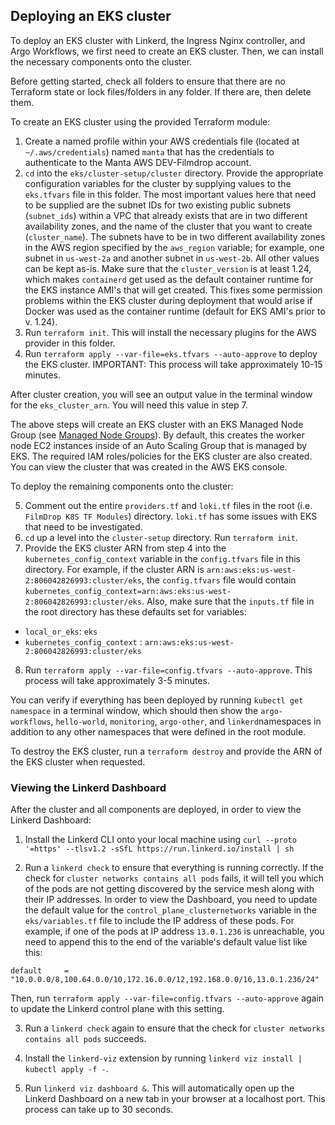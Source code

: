## Deploying an EKS cluster

To deploy an EKS cluster with Linkerd, the Ingress Nginx controller, and Argo Workflows, we first need to create an EKS cluster. Then, we can install the necessary components onto the cluster.

Before getting started, check all folders to ensure that there are no Terraform state or lock files/folders in any folder. If there are, then delete them. 

To create an EKS cluster using the provided Terraform module:

1) Create a named profile within your AWS credentials file (located at ```~/.aws/credentials```) named ```manta``` that has the credentials to authenticate to the Manta AWS DEV-Filmdrop account. 
2) ```cd``` into the ```eks/cluster-setup/cluster``` directory. Provide the appropriate configuration variables for the cluster by supplying values to the ```eks.tfvars``` file in this folder. The most important values here that need to be supplied are the subnet IDs for two existing public subnets (```subnet_ids```) within a VPC that already exists that are in two different availability zones, and the name of the cluster that you want to create (```cluster_name```). The subnets have to be in two different availability zones in the AWS region specified by the ```aws_region``` variable; for example, one subnet in ```us-west-2a``` and another subnet in ```us-west-2b```. All other values can be kept as-is. Make sure that the ```cluster_version``` is at least 1.24, which makes ```containerd``` get used as the default container runtime for the EKS instance AMI's that will get created. This fixes some permission problems within the EKS cluster during deployment that would arise if Docker was used as the container runtime (default for EKS AMI's prior to v. 1.24). 
3) Run ```terraform init```. This will install the necessary plugins for the AWS provider in this folder. 
4) Run ```terraform apply --var-file=eks.tfvars --auto-approve``` to deploy the EKS cluster. IMPORTANT: This process will take approximately 10-15 minutes. 

After cluster creation, you will see an output value in the terminal window for the ```eks_cluster_arn```. You will need this value in step 7. 

The above steps will create an EKS cluster with an EKS Managed Node Group (see [Managed Node Groups](https://docs.aws.amazon.com/eks/latest/userguide/managed-node-groups.html)). By default, this creates the worker node EC2 instances inside of an Auto Scaling Group that is managed by EKS. The required IAM roles/policies for the EKS cluster are also created. You can view the cluster that was created in the AWS EKS console.

To deploy the remaining components onto the cluster: 

5) Comment out the entire ```providers.tf``` and ```loki.tf``` files in the root (i.e. ```FilmDrop K8S TF Modules```) directory. ```loki.tf``` has some issues with EKS that need to be investigated.
6) ```cd``` up a level into the ```cluster-setup``` directory. Run ```terraform init```. 
7) Provide the EKS cluster ARN from step 4 into the ```kubernetes_config_context``` variable in the ```config.tfvars``` file in this directory. For example, if the cluster ARN is ```arn:aws:eks:us-west-2:806042826993:cluster/eks```, the ```config.tfvars``` file would contain ```kubernetes_config_context=arn:aws:eks:us-west-2:806042826993:cluster/eks```. Also, make sure that the ```inputs.tf``` file in the root directory has these defaults set for variables:

* ```local_or_eks```: ```eks``` 
* ```kubernetes_config_context``` : ```arn:aws:eks:us-west-2:806042826993:cluster/eks```


8) Run ```terraform apply --var-file=config.tfvars --auto-approve```. This process will take approximately 3-5 minutes. 

You can verify if everything has been deployed by running ```kubectl get namespace``` in a terminal window, which should then show the ```argo-workflows```, ```hello-world```, ```monitoring```, ```argo-other```, and ```linkerd```namespaces in addition to any other namespaces that were defined in the root module.


To destroy the EKS cluster, run a ```terraform destroy``` and provide the ARN of the EKS cluster when requested.


### Viewing the Linkerd Dashboard

After the cluster and all components are deployed, in order to view the Linkerd Dashboard:

1) Install the Linkerd CLI onto your local machine using ```curl --proto '=https' --tlsv1.2 -sSfL https://run.linkerd.io/install | sh```

2) Run a ```linkerd check``` to ensure that everything is running correctly. If the check for ```cluster networks contains all pods``` fails, it will tell you which of the pods are not getting discovered by the service mesh along with their IP addresses. In order to view the Dashboard, you need to update the default value for the ```control_plane_clusternetworks``` variable in the ```eks/variables.tf``` file to include the IP address of these pods. For example, if one of the pods at IP address ```13.0.1.236``` is unreachable, you need to append this to the end of the variable's default value list like this:

```default     = "10.0.0.0/8,100.64.0.0/10,172.16.0.0/12,192.168.0.0/16,13.0.1.236/24"```

Then, run ```terraform apply --var-file=config.tfvars --auto-approve``` again to update the Linkerd control plane with this setting. 

3) Run a ```linkerd check``` again to ensure that the check for ```cluster networks contains all pods``` succeeds.

4) Install the ```linkerd-viz``` extension by running ```linkerd viz install | kubectl apply -f -```.

5) Run ```linkerd viz dashboard &```. This will automatically open up the Linkerd Dashboard on a new tab in your browser at a localhost port. This process can take up to 30 seconds.
